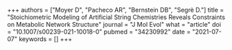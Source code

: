 +++
authors = ["Moyer D", "Pacheco AR", "Bernstein DB", "Segrè D."]
title = "Stoichiometric Modeling of Artificial String Chemistries Reveals Constraints on Metabolic Network Structure"
journal = "J Mol Evol"
what = "article"
doi = "10.1007/s00239-021-10018-0"
pubmed = "34230992"
date = "2021-07-07"
keywords = []
+++

